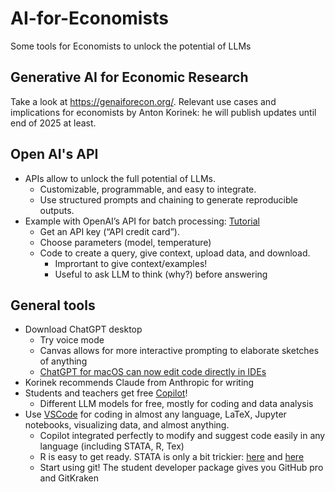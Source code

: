 # AI-for-Economists
Some tools for Economists to unlock the potential of LLMs

## Generative AI for Economic Research
Take a look at https://genaiforecon.org/. Relevant use cases and implications for economists by Anton Korinek: he will publish updates until end of 2025 at least.

## Open AI's API
- APIs allow to unlock the full potential of LLMs.
  - Customizable, programmable, and easy to integrate.
  - Use structured prompts and chaining to generate reproducible outputs.
- Example with OpenAI’s API for batch processing: [Tutorial](openai_batch_processing_tutorial.ipynb)
  - Get an API key (“API credit card”).
  - Choose parameters (model, temperature)
  - Code to create a query, give context, upload data, and download.
    - Imprortant to give context/examples!
    - Useful to ask LLM to think (why?) before answering
   
## General tools
- Download ChatGPT desktop
  - Try voice mode
  - Canvas allows for more interactive prompting to elaborate sketches of anything
  - [ChatGPT for macOS can now edit code directly in IDEs](https://xcancel.com/OpenAIDevs/status/1897700857833193955#m)
- Korinek recommends Claude from Anthropic for writing
- Students and teachers get free [Copilot](https://education.github.com/discount_requests/application)!
  - Different LLM models for free, mostly for coding and data analysis
- Use [VSCode](https://code.visualstudio.com/) for coding in almost any language, LaTeX, Jupyter notebooks, visualizing data, and almost anything.
  - Copilot integrated perfectly to modify and suggest code easily in any language (including STATA, R, Tex)
  - R is easy to get ready. STATA is only a bit trickier: [here](https://gdeiana.github.io/economics/stata-vscode/) and [here](https://github.com/wulizyk/Notebook_Stata/wiki/Run-STATA-in-VScode)
  - Start using git! The student developer package gives you GitHub pro and GitKraken

